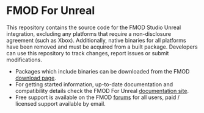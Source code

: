 # FMOD For Unreal

This repository contains the source code for the FMOD Studio Unreal integration, excluding any platforms that require a non-disclosure agreement (such as Xbox). Additionally, native binaries for all platforms have been removed and must be acquired from a built package. Developers can use this repository to track changes, report issues or submit modifications.

* Packages which include binaries can be downloaded from the FMOD [download page](https://fmod.com/download#unrealintegration).
* For getting started information, up-to-date documentation and compatibility details check the FMOD For Unreal [documentation site](https://fmod.com/docs/2.02/unreal).
* Free support is available on the FMOD [forums](https://qa.fmod.com/c/ue4) for all users, paid / licensed support available by email.